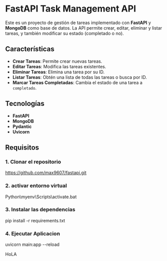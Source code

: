 # FastAPI Task Management API

Este es un proyecto de gestión de tareas implementado con **FastAPI** y **MongoDB** como base de datos. La API permite crear, editar, eliminar y listar tareas, y también modificar su estado (completado o no).

## Características

- **Crear Tareas**: Permite crear nuevas tareas.
- **Editar Tareas**: Modifica las tareas existentes.
- **Eliminar Tareas**: Elimina una tarea por su ID.
- **Listar Tareas**: Obtén una lista de todas las tareas o busca por ID.
- **Marcar Tareas Completadas**: Cambia el estado de una tarea a `completado`.

## Tecnologías
- **FastAPI**
- **MongoDB**
- **Pydantic**
- **Uvicorn**

## Requisitos


### 1. Clonar el repositorio
https://github.com/max9607/fastapi.git

### 2. activar entorno virtual
Python\myenv\Scripts\activate.bat

### 3. Instalar las dependencias
pip install -r requirements.txt

### 4. Ejecutar Aplicacion 
uvicorn main:app --reload

HoLA

